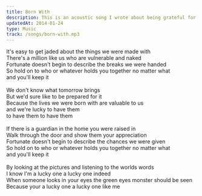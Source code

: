 ```yaml
---
title: Born With
description: This is an acoustic song I wrote about being grateful for the life you have.
updatedAt: 2014-01-24
type: Music
track: /songs/born-with.mp3
---
```


It's easy to get jaded about the things we were made with<br>
There's a million like us who are vulnerable and naked<br>
Fortunate doesn't begin to describe the breaks we were handed<br>
So hold on to who or whatever holds you together no matter what<br>
and you'll keep it<br>
<br>
We don't know what tomorrow brings<br>
But we'd sure like to be prepared for it<br>
Because the lives we were born with are valuable to us<br>
and we're lucky to have them<br>
to have them to have them<br>
<br>
If there is a guardian in the home you were raised in<br>
Walk through the door and show them your appreciation<br>
Fortunate doesn't begin to describe the chances we were given<br>
So hold on to who or whatever holds you together no matter what<br>
and you'll keep it<br>
<br>
By looking at the pictures and listening to the worlds words<br>
I know I'm a lucky one a lucky one indeed<br>
When someone looks in your eyes the green eyes monster should be seen<br>
Because your a lucky one a lucky one like me

